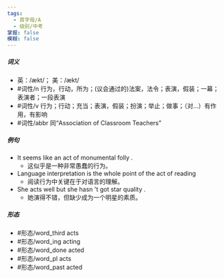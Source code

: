 ```yaml
---
tags:
  - 首字母/A
  - 级别/中考
掌握: false
模糊: false
---
```

##### 词义
- 英：/ækt/； 美：/ækt/
- #词性/n  行为，行动，所为；(议会通过的)法案，法令；表演，假装；一幕；表演者；一段表演
- #词性/v  行为；行动；充当；表演，假装；扮演；举止；做事；（对…）有作用，有影响
- #词性/abbr  同“Association of Classroom Teachers”
##### 例句
- It seems like an act of monumental folly .
	- 这似乎是一种非常愚蠢的行为。
- Language interpretation is the whole point of the act of reading
	- 阅读行为中关键在于对语言的理解。
- She acts well but she hasn 't got star quality .
	- 她演得不错，但缺少成为一个明星的素质。
##### 形态
- #形态/word_third acts
- #形态/word_ing acting
- #形态/word_done acted
- #形态/word_pl acts
- #形态/word_past acted
